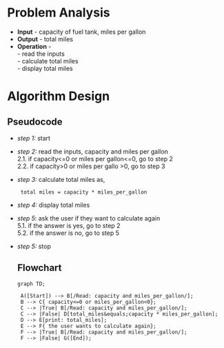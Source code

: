 # Problem Analysis
+ **Input** - capacity of fuel tank, miles per gallon
+ **Output** - total  miles
+ **Operation** -\
               - read the inputs\
               - calculate total miles\
               - display total miles
# Algorithm Design 
## Pseudocode 
+ *step 1:* start
+ *step 2:* read the inputs, capacity and miles per gallon\
         2.1. if capacity<=0 or miles per gallon<=0, go to step 2\
         2.2. if capacity>0 or miles per gallo >0, go to step 3
+ *step 3:* calculate total miles as,
   ```
    total miles = capacity * miles_per_gallon
   ```
+ *step 4:* display total miles
+ *step 5*: ask the user if they want to calculate again\
         5.1. if the answer is yes, go to step 2\
         5.2. if the answer is no, go to step 5
+ *step 5:* stop
  ## Flowchart
  
  ```mermaid
  graph TD;

   A([Start]) --> B[/Read: capacity and miles_per_gallon/];
   B --> C{ capacity<=0 or miles_per_gallon<0};
   C --> |True| B[/Read: capacity and miles_per_gallon/];
   C --> |False| D[total_miles&equals;capacity * miles_per_gallon];
   D --> E[print: total_miles];
   E --> F{ the user wants to calculate again};
   F --> |True| B[/Read: capacity and miles_per_gallon/];
   F --> |False| G([End]);
    

        

